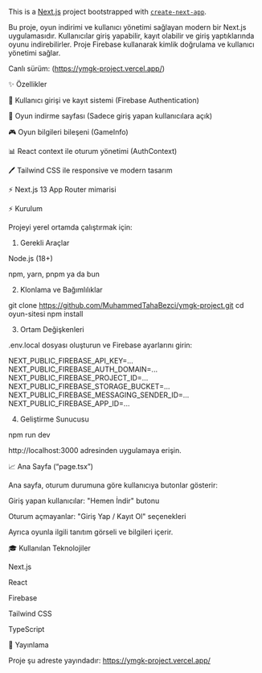 This is a [Next.js](https://nextjs.org) project bootstrapped with [`create-next-app`](https://nextjs.org/docs/app/api-reference/cli/create-next-app).

Bu proje, oyun indirimi ve kullanıcı yönetimi sağlayan modern bir Next.js uygulamasıdır. Kullanıcılar giriş yapabilir, kayıt olabilir ve giriş yaptıklarında oyunu indirebilirler. Proje Firebase kullanarak kimlik doğrulama ve kullanıcı yönetimi sağlar.

Canlı sürüm: (https://ymgk-project.vercel.app/)

✨ Özellikler

🔑 Kullanıcı girişi ve kayıt sistemi (Firebase Authentication)

📁 Oyun indirme sayfası (Sadece giriş yapan kullanıcılara açık)

🎮 Oyun bilgileri bileşeni (GameInfo)

📊 React context ile oturum yönetimi (AuthContext)

🖊️ Tailwind CSS ile responsive ve modern tasarım

⚡ Next.js 13 App Router mimarisi


⚡ Kurulum

Projeyi yerel ortamda çalıştırmak için:

1. Gerekli Araçlar

Node.js (18+)

npm, yarn, pnpm ya da bun

2. Klonlama ve Bağımlılıklar

git clone https://github.com/MuhammedTahaBezci/ymgk-project.git
cd oyun-sitesi
npm install

3. Ortam Değişkenleri

.env.local dosyası oluşturun ve Firebase ayarlarını girin:

NEXT_PUBLIC_FIREBASE_API_KEY=...
NEXT_PUBLIC_FIREBASE_AUTH_DOMAIN=...
NEXT_PUBLIC_FIREBASE_PROJECT_ID=...
NEXT_PUBLIC_FIREBASE_STORAGE_BUCKET=...
NEXT_PUBLIC_FIREBASE_MESSAGING_SENDER_ID=...
NEXT_PUBLIC_FIREBASE_APP_ID=...

4. Geliştirme Sunucusu

npm run dev

http://localhost:3000 adresinden uygulamaya erişin.

📈 Ana Sayfa (“page.tsx”)

Ana sayfa, oturum durumuna göre kullanıcıya butonlar gösterir:

Giriş yapan kullanıcılar: "Hemen İndir" butonu

Oturum açmayanlar: "Giriş Yap / Kayıt Ol" seçenekleri

Ayrıca oyunla ilgili tanıtım görseli ve bilgileri içerir.

🎓 Kullanılan Teknolojiler

Next.js

React

Firebase

Tailwind CSS

TypeScript

🚀 Yayınlama

Proje şu adreste yayındadır:
https://ymgk-project.vercel.app/
